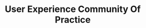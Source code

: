 ---
# This topic lives at
# https://digital.gov/topics/user-experience-community-of-practice

slug: "user-experience-community-of-practice"

# Topic Title
title: "User Experience Community Of Practice"

# description — keep it short and clear
summary: ""


# Weight
weight: 1

# For more information on managing topics,
# see https://github.com/GSA/digitalgov.gov/wiki
---